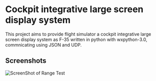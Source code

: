 
Cockpit integrative large screen display system
======================

This project aims to provide flight simulator a cockpit integrative large screen display system as F-35 written in python with wxpython-3.0, commnicating using JSON and UDP.

Screenshots
------------------
![ScreenShot of Range Test](https://raw.github.com/matthewzhenggong/CILSDS/master/screenshot.png)

